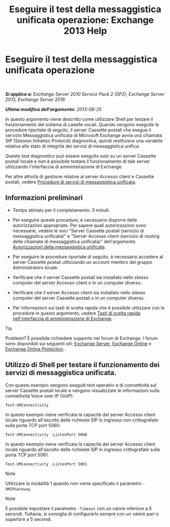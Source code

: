 ﻿---
title: 'Eseguire il test della messaggistica unificata operazione: Exchange 2013 Help'
TOCTitle: Eseguire il test della messaggistica unificata operazione
ms:assetid: 06c9ab4e-8272-47b1-a217-e366f7e9dbaa
ms:mtpsurl: https://technet.microsoft.com/it-it/library/Aa995957(v=EXCHG.150)
ms:contentKeyID: 56269827
ms.date: 05/22/2018
mtps_version: v=EXCHG.150
ms.translationtype: MT
---

# Eseguire il test della messaggistica unificata operazione

 

_**Si applica a:** Exchange Server 2010 Service Pack 2 (SP2), Exchange Server 2013, Exchange Server 2016_

_**Ultima modifica dell'argomento:** 2013-06-25_

In questo argomento viene descritto come utilizzare Shell per testare il funzionamento del sistema di caselle vocali. Quando vengono eseguite le procedure riportate di seguito, il server Cassette postali che esegue il servizio Messaggistica unificata di Microsoft Exchange avvia una chiamata SIP (Session Initiation Protocol) diagnostica, quindi restituisce una variabile relativa allo stato di integrità dei servizi di messaggistica unifica.

Questo test diagnostico può essere eseguito solo su un server Cassette postali locale e non è possibile testare il funzionamento di tale server utilizzando l'interfaccia di amministrazione di Exchange.

Per altre attività di gestione relative ai server Accesso client e Cassette postali, vedere [Procedure di servizi di messaggistica unificata](um-services-procedures-exchange-2013-help.md).

## Informazioni preliminari

  - Tempo stimato per il completamento: 3 minuti.

  - Per eseguire queste procedure, è necessario disporre delle autorizzazioni appropriate. Per sapere quali autorizzazioni sono necessarie, vedere le voci "Server Cassette postali (servizio di messaggistica unificata)" e "Server Accesso client (servizio di routing delle chiamate di messaggistica unificata)" dell'argomento [Autorizzazioni della messaggistica unificate](unified-messaging-permissions-exchange-2013-help.md).

  - Per eseguire le procedure riportate di seguito, è necessario accedere al server Cassette postali utilizzando un account membro del gruppo Administrators locale.

  - Verificare che il server Cassette postali sia installato nello stesso computer del server Accesso client o in un computer diverso.

  - Verificare che il server Accesso client sia installato nello stesso computer del server Cassette postali o in un computer diverso.

  - Per informazioni sui tasti di scelta rapida che è possibile utilizzare con le procedure in questo argomento, vedere [Tasti di scelta rapida nell'interfaccia di amministrazione di Exchange](keyboard-shortcuts-in-the-exchange-admin-center-exchange-online-protection-help.md).


> [!TIP]
> Problemi? È possibile richiedere supporto nei forum di Exchange. I forum sono disponibili sui seguenti siti: <A href="https://go.microsoft.com/fwlink/p/?linkid=60612">Exchange Server</A>, <A href="https://go.microsoft.com/fwlink/p/?linkid=267542">Exchange Online</A> o <A href="https://go.microsoft.com/fwlink/p/?linkid=285351">Exchange Online Protection</A>..



## Utilizzo di Shell per testare il funzionamento dei servizi di messaggistica unificata.

Con questo esempio vengono eseguiti test operativi e di connettività sul server Cassette postali locale e vengono visualizzate le informazioni sulla connettività Voice over IP (VoIP).

    Test-UMConnectivity

In questo esempio viene verificata la capacità del server Accesso client locale riguardo all'ascolto delle richieste SIP in ingresso non crittografate sulla porta TCP port 5060.

    Test-UMConnectivity -ListenPort 5060

In questo esempio viene verificata la capacità del server Accesso client locale riguardo all'ascolto delle richieste SIP in ingresso crittografate sulla porta TCP port 5061.

    Test-UMConnectivity -ListenPort 5061


> [!NOTE]
> Utilizzare la modalità 1 quando non viene specificato il parametro <CODE>-UMIPGateway</CODE>.




> [!NOTE]
> È possibile impostare il parametro <CODE>-Timeout</CODE> con un valore inferiore a 5 secondi. Tuttavia, si consiglia di configurarlo sempre con un valore pari o superiore a 5 secondi.


